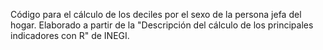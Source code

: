 Código para el cálculo de los deciles por el sexo de la persona jefa del hogar. Elaborado a partir de la "Descripción del cálculo de los principales indicadores con R" de INEGI.
